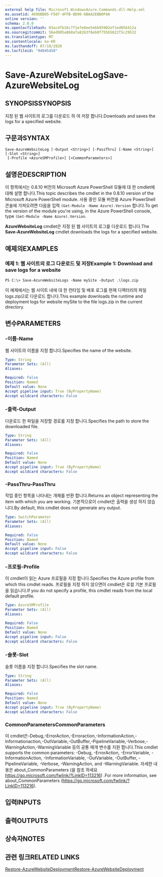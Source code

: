 ```yaml
---
external help file: Microsoft.WindowsAzure.Commands.dll-Help.xml
ms.assetid: 4696BB05-F507-4FFB-8D96-6BAA2EBB0F0A
online version: ''
schema: 2.0.0
ms.openlocfilehash: 03acdfb16c7f1e7e8ee5e6b95902ef1ed056412a
ms.sourcegitcommit: 56ed085a868afa8263f8eb0f755b5822f5c29532
ms.translationtype: MT
ms.contentlocale: ko-KR
ms.lasthandoff: 07/18/2020
ms.locfileid: "94045458"
---
```

# <span data-ttu-id="c17eb-101">Save-AzureWebsiteLog</span><span class="sxs-lookup"><span data-stu-id="c17eb-101">Save-AzureWebsiteLog</span></span>

## <span data-ttu-id="c17eb-102">SYNOPSIS</span><span class="sxs-lookup"><span data-stu-id="c17eb-102">SYNOPSIS</span></span>
<span data-ttu-id="c17eb-103">지정 된 웹 사이트의 로그를 다운로드 하 여 저장 합니다.</span><span class="sxs-lookup"><span data-stu-id="c17eb-103">Downloads and saves the logs for a specified website.</span></span>

## <span data-ttu-id="c17eb-104">구문과</span><span class="sxs-lookup"><span data-stu-id="c17eb-104">SYNTAX</span></span>

```
Save-AzureWebsiteLog [-Output <String>] [-PassThru] [-Name <String>] [-Slot <String>]
 [-Profile <AzureSMProfile>] [<CommonParameters>]
```

## <span data-ttu-id="c17eb-105">설명은</span><span class="sxs-lookup"><span data-stu-id="c17eb-105">DESCRIPTION</span></span>
<span data-ttu-id="c17eb-106">이 항목에서는 0.8.10 버전의 Microsoft Azure PowerShell 모듈에 대 한 cmdlet에 대해 설명 합니다.</span><span class="sxs-lookup"><span data-stu-id="c17eb-106">This topic describes the cmdlet in the 0.8.10 version of the Microsoft Azure PowerShell module.</span></span>
<span data-ttu-id="c17eb-107">사용 중인 모듈 버전을 Azure PowerShell 콘솔에 가져오려면 다음을 입력 `(Get-Module -Name Azure).Version` 합니다.</span><span class="sxs-lookup"><span data-stu-id="c17eb-107">To get the version of the module you're using, in the Azure PowerShell console, type `(Get-Module -Name Azure).Version`.</span></span>

<span data-ttu-id="c17eb-108">**AzureWebsiteLog** cmdlet은 지정 된 웹 사이트의 로그를 다운로드 합니다.</span><span class="sxs-lookup"><span data-stu-id="c17eb-108">The **Save-AzureWebsiteLog** cmdlet downloads the logs for a specified website.</span></span>

## <span data-ttu-id="c17eb-109">예제의</span><span class="sxs-lookup"><span data-stu-id="c17eb-109">EXAMPLES</span></span>

### <span data-ttu-id="c17eb-110">예제 1: 웹 사이트의 로그 다운로드 및 저장</span><span class="sxs-lookup"><span data-stu-id="c17eb-110">Example 1: Download and save logs for a website</span></span>
```
PS C:\> Save-AzureWebsiteLogs -Name mySite -Output .\logs.zip
```

<span data-ttu-id="c17eb-111">이 예제에서는 웹 사이트 내에 대 한 런타임 및 배포 로그를 현재 디렉터리의 파일 logs.zip으로 다운로드 합니다.</span><span class="sxs-lookup"><span data-stu-id="c17eb-111">This example downloads the runtime and deployment logs for website mySite to the file logs.zip in the current directory.</span></span>

## <span data-ttu-id="c17eb-112">변수</span><span class="sxs-lookup"><span data-stu-id="c17eb-112">PARAMETERS</span></span>

### <span data-ttu-id="c17eb-113">-이름</span><span class="sxs-lookup"><span data-stu-id="c17eb-113">-Name</span></span>
<span data-ttu-id="c17eb-114">웹 사이트의 이름을 지정 합니다.</span><span class="sxs-lookup"><span data-stu-id="c17eb-114">Specifies the name of the website.</span></span>

```yaml
Type: String
Parameter Sets: (All)
Aliases: 

Required: False
Position: Named
Default value: None
Accept pipeline input: True (ByPropertyName)
Accept wildcard characters: False
```

### <span data-ttu-id="c17eb-115">-출력</span><span class="sxs-lookup"><span data-stu-id="c17eb-115">-Output</span></span>
<span data-ttu-id="c17eb-116">다운로드 한 파일을 저장할 경로를 지정 합니다.</span><span class="sxs-lookup"><span data-stu-id="c17eb-116">Specifies the path to store the downloaded file.</span></span>

```yaml
Type: String
Parameter Sets: (All)
Aliases: 

Required: False
Position: Named
Default value: None
Accept pipeline input: True (ByPropertyName)
Accept wildcard characters: False
```

### <span data-ttu-id="c17eb-117">-PassThru</span><span class="sxs-lookup"><span data-stu-id="c17eb-117">-PassThru</span></span>
<span data-ttu-id="c17eb-118">작업 중인 항목을 나타내는 개체를 반환 합니다.</span><span class="sxs-lookup"><span data-stu-id="c17eb-118">Returns an object representing the item with which you are working.</span></span>
<span data-ttu-id="c17eb-119">기본적으로이 cmdlet은 출력을 생성 하지 않습니다.</span><span class="sxs-lookup"><span data-stu-id="c17eb-119">By default, this cmdlet does not generate any output.</span></span>

```yaml
Type: SwitchParameter
Parameter Sets: (All)
Aliases: 

Required: False
Position: Named
Default value: None
Accept pipeline input: False
Accept wildcard characters: False
```

### <span data-ttu-id="c17eb-120">-프로필</span><span class="sxs-lookup"><span data-stu-id="c17eb-120">-Profile</span></span>
<span data-ttu-id="c17eb-121">이 cmdlet이 읽는 Azure 프로필을 지정 합니다.</span><span class="sxs-lookup"><span data-stu-id="c17eb-121">Specifies the Azure profile from which this cmdlet reads.</span></span>
<span data-ttu-id="c17eb-122">프로필을 지정 하지 않으면이 cmdlet은 로컬 기본 프로필을 읽습니다.</span><span class="sxs-lookup"><span data-stu-id="c17eb-122">If you do not specify a profile, this cmdlet reads from the local default profile.</span></span>

```yaml
Type: AzureSMProfile
Parameter Sets: (All)
Aliases: 

Required: False
Position: Named
Default value: None
Accept pipeline input: False
Accept wildcard characters: False
```

### <span data-ttu-id="c17eb-123">-슬롯</span><span class="sxs-lookup"><span data-stu-id="c17eb-123">-Slot</span></span>
<span data-ttu-id="c17eb-124">슬롯 이름을 지정 합니다.</span><span class="sxs-lookup"><span data-stu-id="c17eb-124">Specifies the slot name.</span></span>

```yaml
Type: String
Parameter Sets: (All)
Aliases: 

Required: False
Position: Named
Default value: None
Accept pipeline input: True (ByPropertyName)
Accept wildcard characters: False
```

### <span data-ttu-id="c17eb-125">CommonParameters</span><span class="sxs-lookup"><span data-stu-id="c17eb-125">CommonParameters</span></span>
<span data-ttu-id="c17eb-126">이 cmdlet은-Debug,-ErrorAction,-Erroraction,-InformationAction,-Informationaction,-OutVariable,-OutBuffer,-PipelineVariable,-Verbose,-WarningAction,-WarningVariable 등의 공통 매개 변수를 지원 합니다.</span><span class="sxs-lookup"><span data-stu-id="c17eb-126">This cmdlet supports the common parameters: -Debug, -ErrorAction, -ErrorVariable, -InformationAction, -InformationVariable, -OutVariable, -OutBuffer, -PipelineVariable, -Verbose, -WarningAction, and -WarningVariable.</span></span> <span data-ttu-id="c17eb-127">자세한 내용은 about_CommonParameters (을 참조 하세요 https://go.microsoft.com/fwlink/?LinkID=113216) .</span><span class="sxs-lookup"><span data-stu-id="c17eb-127">For more information, see about_CommonParameters (https://go.microsoft.com/fwlink/?LinkID=113216).</span></span>

## <span data-ttu-id="c17eb-128">입력</span><span class="sxs-lookup"><span data-stu-id="c17eb-128">INPUTS</span></span>

## <span data-ttu-id="c17eb-129">출력</span><span class="sxs-lookup"><span data-stu-id="c17eb-129">OUTPUTS</span></span>

## <span data-ttu-id="c17eb-130">상속자</span><span class="sxs-lookup"><span data-stu-id="c17eb-130">NOTES</span></span>

## <span data-ttu-id="c17eb-131">관련 링크</span><span class="sxs-lookup"><span data-stu-id="c17eb-131">RELATED LINKS</span></span>

[<span data-ttu-id="c17eb-132">Restore-AzureWebsiteDeployment</span><span class="sxs-lookup"><span data-stu-id="c17eb-132">Restore-AzureWebsiteDeployment</span></span>](./Restore-AzureWebsiteDeployment.md)


